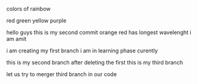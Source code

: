 colors of rainbow

red 
green 
yellow
purple

hello guys this is my second commit
 orange 
 red has longest wavelenght
 i am amit

i am creating my first branch
i am in learning phase curently

 this is my second branch after deleting the first
 this is my third branch
 
 
 let us try to merger third branch in our code
 
